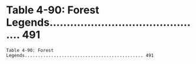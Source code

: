 # Table 4-90: Forest Legends............................................. 491

```
Table 4-90: Forest Legends............................................. 491
```
